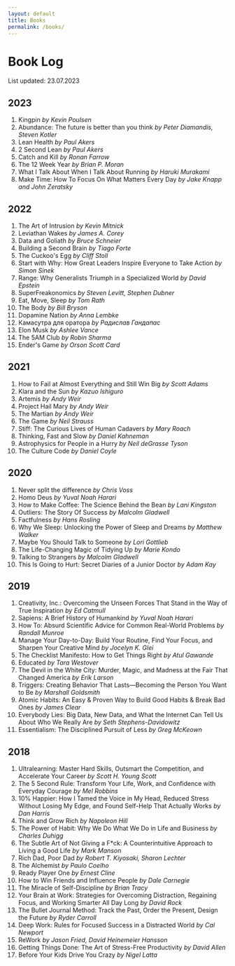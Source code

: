 ```yaml
---
layout: default
title: Books
permalink: /books/
---
```

# Book Log
List updated: 23.07.2023

## 2023
1. Kingpin *by Kevin Poulsen*
2. Abundance: The future is better than you think *by Peter Diamandis, Steven Kotler*
3. Lean Health *by Paul Akers*
4. 2 Second Lean *by Paul Akers*
5. Catch and Kill *by Ronan Farrow*
6. The 12 Week Year *by Brian P. Moran*
7. What I Talk About When I Talk About Running *by Haruki Murakami*
8. Make Time: How To Focus On What Matters Every Day *by Jake Knapp and John Zeratsky*

## 2022
1. The Art of Intrusion *by Kevin Mitnick*
2. Leviathan Wakes *by James A. Corey*
3. Data and Goliath *by Bruce Schneier*
4. Building a Second Brain *by Tiago Forte*
5. The Cuckoo's Egg *by Cliff Stoll*
6. Start with Why: How Great Leaders Inspire Everyone to Take Action *by Simon Sinek*
7. Range: Why Generalists Triumph in a Specialized World *by David Epstein*
8. SuperFreakonomics *by Steven Levitt, Stephen Dubner*
9. Eat, Move, Sleep *by Tom Rath*
10. The Body *by Bill Bryson*
11. Dopamine Nation *by Anna Lembke*
12. Камасутра для оратора *by Радислав Гандапас*
13. Elon Musk *by Ashlee Vance*
14. The 5AM Club *by Robin Sharma*
15. Ender's Game *by Orson Scott Card*

## 2021
1. How to Fail at Almost Everything and Still Win Big *by Scott Adams*
2. Klara and the Sun *by Kazuo Ishiguro*
3. Artemis *by Andy Weir*
4. Project Hail Mary *by Andy Weir*
5. The Martian *by Andy Weir*
6. The Game *by Neil Strauss*
7. Stiff: The Curious Lives of Human Cadavers *by Mary Roach*
8. Thinking, Fast and Slow *by Daniel Kahneman*
9. Astrophysics for People in a Hurry *by Neil deGrasse Tyson*
10. The Culture Code *by Daniel Coyle*

## 2020
1. Never split the difference *by Chris Voss*
2. Homo Deus *by Yuval Noah Harari*
3. How to Make Coffee: The Science Behind the Bean *by Lani Kingston*
4. Outliers: The Story Of Success *by Malcolm Gladwell*
5. Factfulness *by Hans Rosling*
6. Why We Sleep: Unlocking the Power of Sleep and Dreams *by Matthew Walker*
7. Maybe You Should Talk to Someone *by Lori Gottlieb*
8. The Life-Changing Magic of Tidying Up *by Marie Kondo*
9. Talking to Strangers *by Malcolm Gladwell*
10. This Is Going to Hurt: Secret Diaries of a Junior Doctor *by Adam Kay*

## 2019
1. Creativity, Inc.: Overcoming the Unseen Forces That Stand in the Way of True Inspiration *by Ed Catmull*
2. Sapiens: A Brief History of Humankind *by Yuval Noah Harari*
3. How To: Absurd Scientific Advice for Common Real-World Problems *by Randall Munroe*
4. Manage Your Day-to-Day: Build Your Routine, Find Your Focus, and Sharpen Your Creative Mind *by Jocelyn K. Glei*
5. The Checklist Manifesto: How to Get Things Right *by Atul Gawande*
6. Educated *by Tara Westover*
7. The Devil in the White City: Murder, Magic, and Madness at the Fair That Changed America *by Erik Larson*
8. Triggers: Creating Behavior That Lasts—Becoming the Person You Want to Be *by Marshall Goldsmith*
9. Atomic Habits: An Easy & Proven Way to Build Good Habits & Break Bad Ones *by James Clear*
10. Everybody Lies: Big Data, New Data, and What the Internet Can Tell Us About Who We Really Are *by Seth Stephens-Davidowitz*
11. Essentialism: The Disciplined Pursuit of Less *by Greg McKeown*

## 2018
1. Ultralearning: Master Hard Skills, Outsmart the Competition, and Accelerate Your Career *by Scott H. Young Scott*
2. The 5 Second Rule: Transform Your Life, Work, and Confidence with Everyday Courage *by Mel Robbins*
3. 10% Happier: How I Tamed the Voice in My Head, Reduced Stress Without Losing My Edge, and Found Self-Help That Actually Works *by Dan Harris*
4. Think and Grow Rich *by Napoleon Hill*
5. The Power of Habit: Why We Do What We Do in Life and Business *by Charles Duhigg*
6. The Subtle Art of Not Giving a F\*ck: A Counterintuitive Approach to Living a Good Life *by Mark Manson*
7. Rich Dad, Poor Dad *by Robert T. Kiyosaki, Sharon Lechter*
8. The Alchemist *by Paulo Coelho*
9. Ready Player One *by Ernest Cline*
10. How to Win Friends and Influence People *by Dale Carnegie*
11. The Miracle of Self-Discipline *by Brian Tracy*
12. Your Brain at Work: Strategies for Overcoming Distraction, Regaining Focus, and Working Smarter All Day Long *by David Rock*
13. The Bullet Journal Method: Track the Past, Order the Present, Design the Future *by Ryder Carroll*
14. Deep Work: Rules for Focused Success in a Distracted World *by Cal Newport*
15. ReWork	*by Jason Fried, David Heinemeier Hansson*
16. Getting Things Done: The Art of Stress-Free Productivity *by David Allen*
17. Before Your Kids Drive You Crazy *by Nigel Latta*
